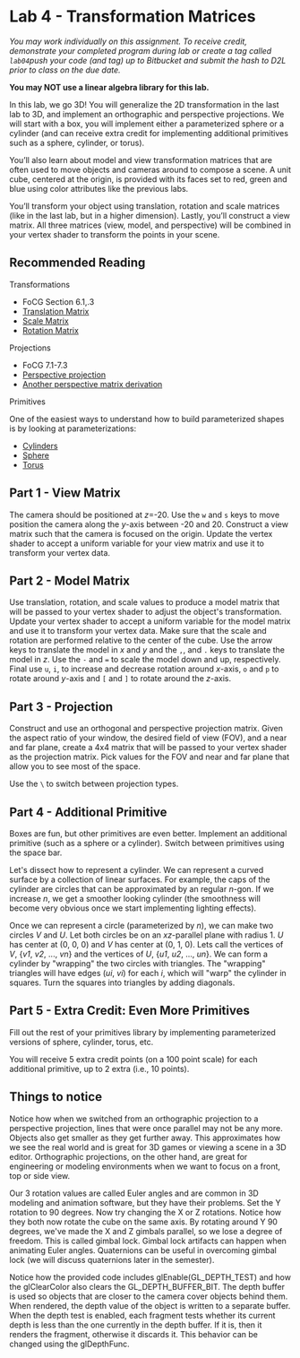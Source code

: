 # Lab 4 - Transformation Matrices

*You may work individually on this assignment. To receive credit,
demonstrate your
completed program during lab or create a tag called `lab04`push your
code (and tag) up to Bitbucket and submit the hash to D2L prior to class on
the due date.*

**You may NOT use a linear algebra library for this lab.**

In this lab, we go 3D!  You will generalize the 2D transformation in the last
lab to 3D, and implement an orthographic and perspective projections.  We will
start with a box, you will implement either a parameterized sphere or a cylinder
(and can receive extra credit for implementing additional primitives such as a
sphere, cylinder, or torus).

You’ll also learn about model and view transformation matrices that are often
used to move objects and cameras around to compose a scene. A unit cube,
centered at the origin, is provided with its faces set to red, green and blue
using color attributes like the previous labs.

You’ll transform your object using translation, rotation and scale matrices
(like in the last lab, but in a higher dimension). Lastly, you’ll construct a
view matrix. All three matrices (view, model, and perspective) will be combined
in your vertex shader to transform the points in your scene.

## Recommended Reading

Transformations

* FoCG Section 6.1,.3
* [Translation Matrix](https://en.wikipedia.org/wiki/Translation_%28geometry%29)
* [Scale Matrix](http://en.wikipedia.org/wiki/Scaling_%28geometry%29)
* [Rotation Matrix](https://en.wikipedia.org/wiki/Rotation_matrix)

Projections

* FoCG 7.1-7.3
* [Perspective projection](http://www.songho.ca/opengl/gl_projectionmatrix.html)
* [Another perspective matrix derivation](http://ogldev.atspace.co.uk/www/tutorial12/tutorial12.html)

Primitives

One of the easiest ways to understand how to build parameterized shapes is by
looking at parameterizations:

* [Cylinders](https://en.wikipedia.org/wiki/Cylindrical_coordinate_system)
* [Sphere](https://en.wikipedia.org/wiki/Spherical_coordinate_system)
* [Torus](https://en.wikipedia.org/wiki/Torus#Geometry)

## Part 1 - View Matrix

The camera should be positioned at *z*=-20.  Use the `w` and `s` keys to move
position the camera along the *y*-axis between -20 and 20.  Construct a view
matrix such that the camera is focused on the origin.  Update the vertex shader
to accept a uniform variable for your view matrix and use it to transform your
vertex data.

## Part 2 - Model Matrix

Use translation, rotation, and scale values to produce a model matrix that
will be passed to your vertex shader to adjust the object's transformation.
Update your vertex shader to accept a uniform variable for the model matrix and
use it to transform your vertex data. Make sure that the scale and rotation are
performed relative to the center of the cube. Use the arrow keys to translate
the model in *x* and *y* and the `,`, and `.` keys to translate the model in
*z*.  Use the `-` and `=` to scale the model down and up, respectively. Final
use `u`, `i`, to increase and decrease rotation around *x*-axis, `o` and `p` to
rotate around *y*-axis and `[` and `]` to rotate around the *z*-axis.

## Part 3 - Projection

Construct and use an orthogonal and perspective projection matrix.  Given the
aspect ratio of your window, the desired field of view (FOV), and a near and far
plane, create a 4x4 matrix that will be passed to your vertex shader as the
projection matrix. Pick values for the FOV and near and far plane that allow you
to see most of the space.

Use the `\` to switch between projection types.

## Part 4 - Additional Primitive

Boxes are fun, but other primitives are even better.  Implement an additional
primitive (such as a sphere or a cylinder).  Switch between primitives using the
space bar.

Let's dissect how to represent a cylinder. We can represent a curved surface by
a collection of linear surfaces.  For example, the caps of the cylinder are
circles that can be approximated by an regular *n*-gon.  If we increase *n*, we get
a smoother looking cylinder (the smoothness will become very obvious once we
start implementing lighting effects).

Once we can represent a circle (parameterized by *n*), we can make two circles
*V* and *U*.  Let both circles be on an *xz*-parallel plane with radius 1.  *U*
has center at (0, 0, 0) and *V* has center at (0, 1, 0).  Lets call the vertices
of *V*, {*v1*, *v2*, ..., *vn*} and the vertices of *U*, {*u1*, *u2*, ...,
*un*}.  We can form a cylinder by "wrapping" the two circles with triangles.
The "wrapping" triangles will have edges (*ui*, *vi*) for each *i*, which will
"warp" the cylinder in squares.  Turn the squares into triangles by adding
diagonals.

## Part 5 - Extra Credit: Even More Primitives
Fill out the rest of your primitives library by implementing parameterized
versions of sphere, cylinder, torus, etc.

You will receive 5 extra credit points (on a 100 point scale) for each
additional primitive, up to 2 extra (i.e., 10 points).

## Things to notice

Notice how when we switched from an orthographic projection to a perspective
projection, lines that were once parallel may not be any more. Objects also get
smaller as they get further away. This approximates how we see the real world
and is great for 3D games or viewing a scene in a 3D editor. Orthographic
projections, on the other hand, are great for engineering or modeling
environments when we want to focus on a front, top or side view.

Our 3 rotation values are called Euler angles and are common in 3D modeling and
animation software, but they have their problems. Set the Y rotation to 90
degrees. Now try changing the X or Z rotations. Notice how they both now rotate
the cube on the same axis. By rotating around Y 90 degrees, we've made the X and
Z gimbals parallel, so we lose a degree of freedom. This is called gimbal lock.
Gimbal lock artifacts can happen when animating Euler angles.  Quaternions can
be useful in overcoming gimbal lock (we will discuss quaternions later in the
semester).

Notice how the provided code includes glEnable(GL_DEPTH_TEST) and how the
glClearColor also clears the GL_DEPTH_BUFFER_BIT.  The depth buffer is used so
objects that are closer to the camera cover objects behind them. When rendered,
the depth value of the object is written to a separate buffer. When the depth
test is enabled, each fragment tests whether its current depth is less than the
one currently in the depth buffer. If it is, then it renders the fragment,
otherwise it discards it. This behavior can be changed using the glDepthFunc.
